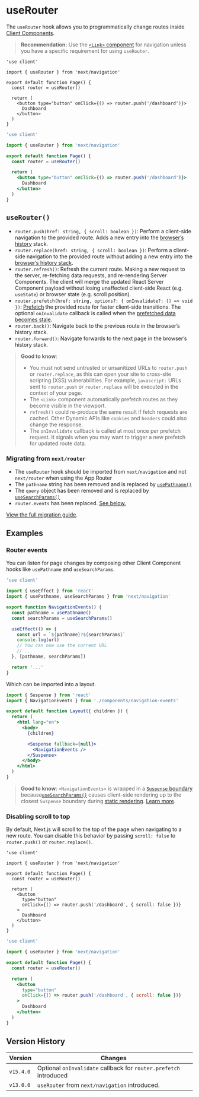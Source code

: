 # useRouter

The `useRouter` hook allows you to programmatically change routes inside [Client Components](/docs/app/getting-started/server-and-client-components.md).

> **Recommendation:** Use the [`<Link>` component](/docs/app/api-reference/components/link.md) for navigation unless you have a specific requirement for using `useRouter`.

```tsx filename="app/example-client-component.tsx" switcher
'use client'

import { useRouter } from 'next/navigation'

export default function Page() {
  const router = useRouter()

  return (
    <button type="button" onClick={() => router.push('/dashboard')}>
      Dashboard
    </button>
  )
}
```

```jsx filename="app/example-client-component.js" switcher
'use client'

import { useRouter } from 'next/navigation'

export default function Page() {
  const router = useRouter()

  return (
    <button type="button" onClick={() => router.push('/dashboard')}>
      Dashboard
    </button>
  )
}
```

## `useRouter()`

* `router.push(href: string, { scroll: boolean })`: Perform a client-side navigation to the provided route. Adds a new entry into the [browser’s history](https://developer.mozilla.org/docs/Web/API/History_API) stack.
* `router.replace(href: string, { scroll: boolean })`: Perform a client-side navigation to the provided route without adding a new entry into the [browser’s history stack](https://developer.mozilla.org/docs/Web/API/History_API).
* `router.refresh()`: Refresh the current route. Making a new request to the server, re-fetching data requests, and re-rendering Server Components. The client will merge the updated React Server Component payload without losing unaffected client-side React (e.g. `useState`) or browser state (e.g. scroll position).
* `router.prefetch(href: string, options?: { onInvalidate?: () => void })`: [Prefetch](/docs/app/getting-started/linking-and-navigating.md#prefetching) the provided route for faster client-side transitions. The optional `onInvalidate` callback is called when the [prefetched data becomes stale](/docs/app/guides/prefetching.md#extending-or-ejecting-link).
* `router.back()`: Navigate back to the previous route in the browser’s history stack.
* `router.forward()`: Navigate forwards to the next page in the browser’s history stack.

> **Good to know**:
>
> * You must not send untrusted or unsanitized URLs to `router.push` or `router.replace`, as this can open your site to cross-site scripting (XSS) vulnerabilities. For example, `javascript:` URLs sent to `router.push` or `router.replace` will be executed in the context of your page.
> * The `<Link>` component automatically prefetch routes as they become visible in the viewport.
> * `refresh()` could re-produce the same result if fetch requests are cached. Other Dynamic APIs like `cookies` and `headers` could also change the response.
> * The `onInvalidate` callback is called at most once per prefetch request. It signals when you may want to trigger a new prefetch for updated route data.

### Migrating from `next/router`

* The `useRouter` hook should be imported from `next/navigation` and not `next/router` when using the App Router
* The `pathname` string has been removed and is replaced by [`usePathname()`](/docs/app/api-reference/functions/use-pathname.md)
* The `query` object has been removed and is replaced by [`useSearchParams()`](/docs/app/api-reference/functions/use-search-params.md)
* `router.events` has been replaced. [See below.](#router-events)

[View the full migration guide](/docs/app/guides/migrating/app-router-migration.md).

## Examples

### Router events

You can listen for page changes by composing other Client Component hooks like `usePathname` and `useSearchParams`.

```jsx filename="app/components/navigation-events.js"
'use client'

import { useEffect } from 'react'
import { usePathname, useSearchParams } from 'next/navigation'

export function NavigationEvents() {
  const pathname = usePathname()
  const searchParams = useSearchParams()

  useEffect(() => {
    const url = `${pathname}?${searchParams}`
    console.log(url)
    // You can now use the current URL
    // ...
  }, [pathname, searchParams])

  return '...'
}
```

Which can be imported into a layout.

```jsx filename="app/layout.js" highlight={2,10-12}
import { Suspense } from 'react'
import { NavigationEvents } from './components/navigation-events'

export default function Layout({ children }) {
  return (
    <html lang="en">
      <body>
        {children}

        <Suspense fallback={null}>
          <NavigationEvents />
        </Suspense>
      </body>
    </html>
  )
}
```

> **Good to know**: `<NavigationEvents>` is wrapped in a [`Suspense` boundary](/docs/app/api-reference/file-conventions/loading.md#examples) because[`useSearchParams()`](/docs/app/api-reference/functions/use-search-params.md) causes client-side rendering up to the closest `Suspense` boundary during [static rendering](/docs/app/getting-started/partial-prerendering.md#static-rendering). [Learn more](/docs/app/api-reference/functions/use-search-params.md#behavior).

### Disabling scroll to top

By default, Next.js will scroll to the top of the page when navigating to a new route. You can disable this behavior by passing `scroll: false` to `router.push()` or `router.replace()`.

```tsx filename="app/example-client-component.tsx" switcher
'use client'

import { useRouter } from 'next/navigation'

export default function Page() {
  const router = useRouter()

  return (
    <button
      type="button"
      onClick={() => router.push('/dashboard', { scroll: false })}
    >
      Dashboard
    </button>
  )
}
```

```jsx filename="app/example-client-component.jsx" switcher
'use client'

import { useRouter } from 'next/navigation'

export default function Page() {
  const router = useRouter()

  return (
    <button
      type="button"
      onClick={() => router.push('/dashboard', { scroll: false })}
    >
      Dashboard
    </button>
  )
}
```

## Version History

| Version   | Changes                                                           |
| --------- | ----------------------------------------------------------------- |
| `v15.4.0` | Optional `onInvalidate` callback for `router.prefetch` introduced |
| `v13.0.0` | `useRouter` from `next/navigation` introduced.                    |
